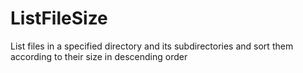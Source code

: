 # ListFileSize
List files in a specified directory and its subdirectories and sort them according to their size in descending order
